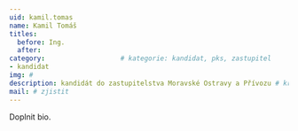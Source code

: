 ```yaml
---
uid: kamil.tomas
name: Kamil Tomáš
titles:
  before: Ing. 
  after: 
category:                 	# kategorie: kandidat, pks, zastupitel
- kandidat 
img: #
description: kandidát do zastupitelstva Moravské Ostravy a Přívozu # kratký popis, max 160 znaků
mail: # zjistit
---
```


Doplnit bio.
